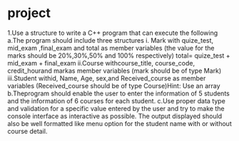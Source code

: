 # project


1.Use a structure to write a C++ program  that can execute the following
        a.The program should include three structures
                i. Mark with  quize_test, mid_exam ,final_exam and total as member variables (the value for the marks should be 20%,30%,50% and 100% respectively)
                   total= quize_test + mid_exam + final_exam
                ii.Course withcourse_title, course_code, credit_hourand  markas member variables (mark should be of type Mark)
                iii.Student withid, Name, Age, sex,and Received_course as member variables (Received_course should be of type Course)Hint: Use an array
        b.Theprogram should enable the user to enter the information of 5 students and the information of 6 courses for each student.
        c.Use proper data type and validation for a specific value entered by the user and try to make the console interface as interactive
          as possible. The output displayed should also be well formatted like menu option for the student name with or without course detail.
